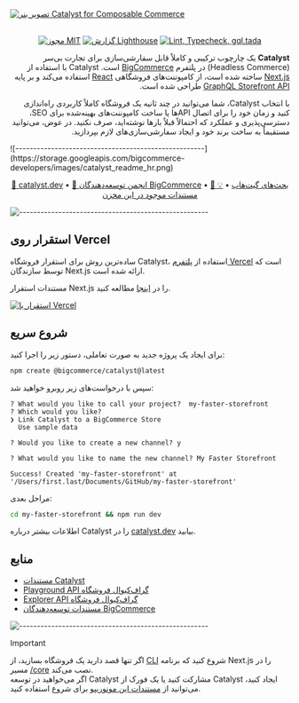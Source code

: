 <a href="https://catalyst.dev" target="_blank" rel="noopener noreferrer">
  <img src="https://storage.googleapis.com/bigcommerce-developers/images/catalyst_readme_banner.png" alt="تصویر بنر Catalyst for Composable Commerce" title="Catalyst">
</a>

<br />
<br />

<div align="center">

[![مجوز MIT](https://img.shields.io/github/license/bigcommerce/catalyst)](LICENSE.md)
[![گزارش Lighthouse](https://github.com/bigcommerce/catalyst/actions/workflows/lighthouse.yml/badge.svg)](https://github.com/bigcommerce/catalyst/actions/workflows/lighthouse.yml) [![Lint, Typecheck, gql.tada](https://github.com/bigcommerce/catalyst/actions/workflows/basic.yml/badge.svg)](https://github.com/bigcommerce/catalyst/actions/workflows/basic.yml)

</div>
<div dir="rtl">

**Catalyst** یک چارچوب ترکیبی و کاملاً قابل سفارشی‌سازی برای تجارت بی‌سر (Headless Commerce) در پلتفرم [BigCommerce](https://www.bigcommerce.com/) است. Catalyst با استفاده از [Next.js](https://nextjs.org/) ساخته شده است، از کامپوننت‌های فروشگاهی [React](https://react.dev/) استفاده می‌کند و بر پایه [GraphQL Storefront API](https://developer.bigcommerce.com/docs/storefront/graphql) طراحی شده است.

با انتخاب Catalyst، شما می‌توانید در چند ثانیه یک فروشگاه کاملاً کاربردی راه‌اندازی کنید و زمان خود را برای اتصال APIها یا ساخت کامپوننت‌های بهینه‌شده برای SEO، دسترسی‌پذیری و عملکرد که احتمالاً قبلاً بارها نوشته‌اید، صرف نکنید. در عوض، می‌توانید مستقیماً به ساخت برند خود و ایجاد سفارشی‌سازی‌های لازم بپردازید.

</div>
![-----------------------------------------------------](https://storage.googleapis.com/bigcommerce-developers/images/catalyst_readme_hr.png)

<p align="center">
 <a href="https://www.catalyst.dev">🚀 catalyst.dev</a> •
 <a href="https://developer.bigcommerce.com/community">🤗 انجمن توسعه‌دهندگان BigCommerce</a> •
 <a href="https://github.com/bigcommerce/catalyst/discussions">💬 بحث‌های گیت‌هاب</a> •
 <a href="/docs">💡 مستندات موجود در این مخزن</a>
</p>

![-----------------------------------------------------](https://storage.googleapis.com/bigcommerce-developers/images/catalyst_readme_hr.png)

## استقرار روی Vercel

ساده‌ترین روش برای استقرار فروشگاه Catalyst، استفاده از [پلتفرم Vercel](https://vercel.com/new) است که توسط سازندگان Next.js ارائه شده است.

مستندات استقرار Next.js را در [اینجا](https://nextjs.org/docs/deployment) مطالعه کنید.

<div align="left">
  <a href="https://vercel.com/new/clone?repository-url=https://github.com/bigcommerce/catalyst&root-directory=core&project-name=my-catalyst-storefront&repository-name=my-catalyst-storefront&integration-ids=oac_nsrwzogJLEFglVwt2060kB0y&external-id=catalyst&demo-title=BigCommerce+Catalyst+with+Vercel&demo-description=Create+a+BigCommerce+Catalyst+Storefront+and+Deploy+to+Vercel&demo-url=catalyst-demo.site&demo-image=https://storage.googleapis.com/s.mkswft.com/RmlsZTozODgzZmY3Yy1hNmVlLTQ1MGUtYjRkMS1mMjEyNzgxNjk5MTY%3D/Social-image-Catalyst.png"><img src="https://vercel.com/button" alt="استقرار با Vercel"/></a>
</div>

## شروع سریع

برای ایجاد یک پروژه جدید به صورت تعاملی، دستور زیر را اجرا کنید:

```bash
npm create @bigcommerce/catalyst@latest
```

سپس با درخواست‌های زیر روبرو خواهید شد:

```console
? What would you like to call your project?  my-faster-storefront
? Which would you like?
❯ Link Catalyst to a BigCommerce Store
  Use sample data

? Would you like to create a new channel? y

? What would you like to name the new channel? My Faster Storefront

Success! Created 'my-faster-storefront' at '/Users/first.last/Documents/GitHub/my-faster-storefront'
```

مراحل بعدی:

```bash
cd my-faster-storefront && npm run dev
```

اطلاعات بیشتر درباره Catalyst را در [catalyst.dev](https://catalyst.dev) بیابید.

## منابع

- [مستندات Catalyst](https://catalyst.dev/docs/)
- [Playground API گراف‌کیوال فروشگاه](https://developer.bigcommerce.com/graphql-storefront/playground)
- [Explorer API گراف‌کیوال فروشگاه](https://developer.bigcommerce.com/graphql-storefront/explorer)
- [مستندات توسعه‌دهندگان BigCommerce](https://developer.bigcommerce.com/docs/build)

![-----------------------------------------------------](https://storage.googleapis.com/bigcommerce-developers/images/catalyst_readme_hr.png)

> [!IMPORTANT]
> اگر تنها قصد دارید یک فروشگاه بسازید، از [CLI](#quickstart) شروع کنید که برنامه Next.js را در مسیر [/core](/core/) نصب می‌کند.  
> اگر می‌خواهید در توسعه Catalyst مشارکت کنید یا یک فورک از Catalyst ایجاد کنید، می‌توانید از [مستندات این مونو‌ریپو](https://catalyst.dev/docs/monorepo) برای شروع استفاده کنید.

